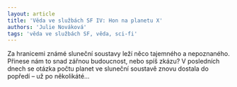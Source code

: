 ```yaml
---
layout: article
title: 'Věda ve službách SF IV: Hon na planetu X'
authors: 'Julie Nováková'
tags: 'věda ve službách SF, věda, sci-fi'
---
```


Za hranicemi známé sluneční soustavy leží něco tajemného a nepoznaného. Přinese nám to snad zářnou budoucnost, nebo spíš zkázu? V posledních dnech se otázka počtu planet ve sluneční soustavě znovu dostala do popředí – už po několikáté...
